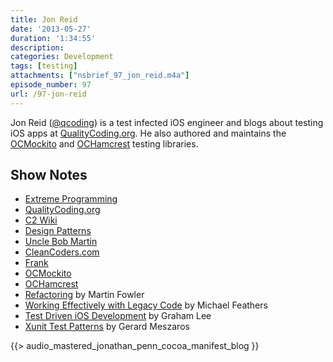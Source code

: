 ```yaml
---
title: Jon Reid
date: '2013-05-27'
duration: '1:34:55'
description:
categories: Development
tags: [testing]
attachments: ["nsbrief_97_jon_reid.m4a"]
episode_number: 97
url: /97-jon-reid
---
```


Jon Reid ([@qcoding](http://twitter.com/qcoding)) is a test infected iOS engineer and blogs about testing iOS apps at [QualityCoding.org](http://qualitycoding.org). He also authored and maintains the [OCMockito](https://github.com/jonreid/OCMockito) and [OCHamcrest](https://github.com/jonreid/OCHamcrest) testing libraries.

## Show Notes
- [Extreme Programming](http://en.wikipedia.org/wiki/Extreme_programming)
- [QualityCoding.org](http://qualitycoding.org)
- [C2 Wiki](http://c2.com/cgi/wiki)
- [Design Patterns](http://en.wikipedia.org/wiki/Software_design_pattern)
- [Uncle Bob Martin](https://twitter.com/unclebobmartin)
- [CleanCoders.com](http://cleancoders.com)
- [Frank](http://www.testingwithfrank.com)
- [OCMockito](https://github.com/jonreid/OCMockito)
- [OCHamcrest](https://github.com/hamcrest/OCHamcrest)
- [Refactoring](http://www.amazon.com/Refactoring-Improving-Design-Existing-Code/dp/0201485672) by Martin Fowler
- [Working Effectively with Legacy Code](http://www.amazon.com/Working-Effectively-Legacy-Michael-Feathers/dp/0131177052/ref=pd_sim_b_2) by Michael Feathers
- [Test Driven iOS Development](http://www.amazon.com/Test-Driven-Development-Developers-Library-ebook/dp/B007RNK0W6/ref=sr_1_1?s=books&ie=UTF8&qid=1369668292&sr=1-1&keywords=test+driven+development+lee) by Graham Lee
- [Xunit Test Patterns](http://www.amazon.com/xUnit-Test-Patterns-Refactoring-ebook/dp/B004X1D36K/ref=sr_1_1?s=books&ie=UTF8&qid=1369668323&sr=1-1&keywords=xunit+test+patterns) by Gerard Meszaros

{{> audio_mastered_jonathan_penn_cocoa_manifest_blog }}
